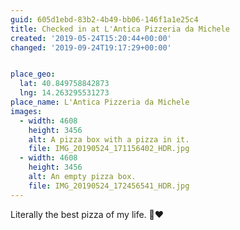 ```yaml
---
guid: 605d1ebd-83b2-4b49-bb06-146f1a1e25c4
title: Checked in at L'Antica Pizzeria da Michele
created: '2019-05-24T15:20:44+00:00'
changed: '2019-09-24T19:17:29+00:00'


place_geo:
  lat: 40.849758842873
  lng: 14.263295531273
place_name: L'Antica Pizzeria da Michele
images:
  - width: 4608
    height: 3456
    alt: A pizza box with a pizza in it.
    file: IMG_20190524_171156402_HDR.jpg
  - width: 4608
    height: 3456
    alt: An empty pizza box.
    file: IMG_20190524_172456541_HDR.jpg
---
```


Literally the best pizza of my life. 🤤♥️
